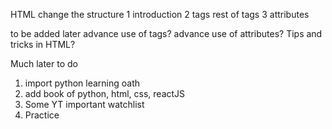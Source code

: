 HTML change the structure
1 introduction
2 tags
rest of tags
3 attributes

to be added later
advance use of tags?
advance use of attributes?
Tips and tricks in HTML?

Much later to do
1. import python learning oath
2. add book of python, html, css, reactJS
3. Some YT important watchlist
4. Practice